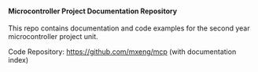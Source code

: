 #### Microcontroller Project Documentation Repository

This repo contains documentation and code examples for the second year microcontroller project unit.

Code Repository: https://github.com/mxeng/mcp (with documentation index)
